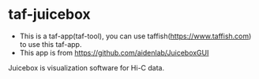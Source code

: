 # taf-juicebox

- This is a taf-app(taf-tool), you can use taffish(https://www.taffish.com) to use this taf-app.
- This app is from https://github.com/aidenlab/JuiceboxGUI

Juicebox is visualization software for Hi-C data.
